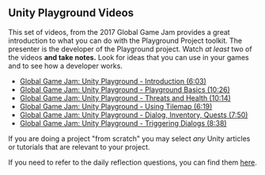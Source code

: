 ## Unity Playground Videos

This set of videos, from the 2017 Global Game Jam provides a great introduction to what you can do with the Playground Project toolkit. The presenter is the developer of the Playground project. Watch _at least_ two of the videos **and take notes.** Look for ideas that you can use in your games and to see how a developer works.

* [Global Game Jam: Unity Playground - Introduction (6:03)](https://www.youtube.com/watch?v=2g7lp4DXqbM)
* [Global Game Jam: Unity Playground - Playground Basics (10:26)](https://www.youtube.com/watch?v=nHPjWO733ig)
* [Global Game Jam: Unity Playground - Threats and Health (10:14)](https://www.youtube.com/watch?v=QvYHhddFIdk)
* [Global Game Jam: Unity Playground - Using Tilemap (6:19)](https://www.youtube.com/watch?v=Gj3BZLyGPkk)
* [Global Game Jam: Unity Playground - Dialog, Inventory, Quests (7:50)](https://www.youtube.com/watch?v=wXE1pRX6txI)
* [Global Game Jam: Unity Playground - Triggering Dialogs (8:38)](https://www.youtube.com/watch?v=HZ1_q8LEWLM)

If you are doing a project "from scratch" you may select _any_ Unity articles or tutorials that are relevant to your project.

If you need to refer to the daily reflection questions, you can find them [here](https://gitpitch.com/CS-Templates/Notebook-Reflection).
